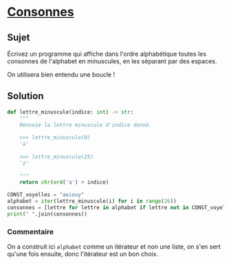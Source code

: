 # [Consonnes](http://www.france-ioi.org/algo/task.php?idChapter=556&iOrder=16)

## Sujet



Écrivez un programme qui affiche dans l'ordre alphabétique toutes les consonnes de l'alphabet en minuscules, en les séparant par des espaces.

On utilisera bien entendu une boucle !

## Solution

```python
def lettre_minuscule(indice: int) -> str:
    """
    Renvoie la lettre minuscule d'indice donné.
    
    >>> lettre_minuscule(0)
    'a'
    
    >>> lettre_minuscule(25)
    'z'
    
    """
    return chr(ord('a') + indice)

CONST_voyelles = "aeiouy"
alphabet = iter(lettre_minuscule(i) for i in range(26))
consonnes = [lettre for lettre in alphabet if lettre not in CONST_voyelles]
print(" ".join(consonnes))
```

### Commentaire

On a construit ici `alphabet` comme un itérateur et non une liste, on s'en sert qu'une fois ensuite, donc l'itérateur est un bon choix.

